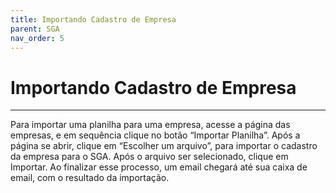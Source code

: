 ```yaml
---
title: Importando Cadastro de Empresa
parent: SGA
nav_order: 5
---
```


# Importando Cadastro de Empresa
---

Para importar uma planilha para uma empresa, acesse a página das empresas, e em sequência clique no botão “Importar Planilha”. Após a página se abrir, clique em “Escolher um arquivo”, para importar o cadastro da empresa para o SGA. Após o arquivo ser selecionado, clique em Importar. Ao finalizar esse processo, um email chegará até sua caixa de email, com o resultado da importação.